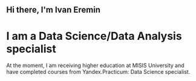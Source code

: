 ## Hi there, I'm Ivan Eremin

# I am a Data Science/Data Analysis specialist

At the moment, I am receiving higher education at MISIS University and have completed courses from Yandex.Practicum: Data Science specialist.
